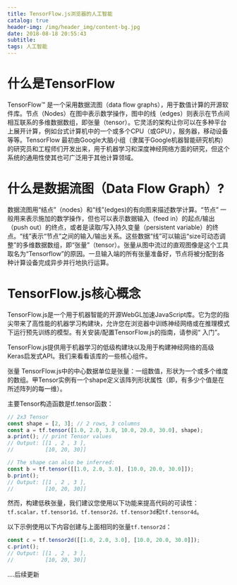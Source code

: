 ```yaml
---
title: TensorFlow.js浏览器的人工智能
catalog: true
header-img: /img/header_img/content-bg.jpg
date: 2018-08-18 20:55:43
subtitle:
tags: 人工智能
---
```


# 什么是TensorFlow

TensorFlow™ 是一个采用数据流图（data flow graphs），用于数值计算的开源软件库。节点（Nodes）在图中表示数学操作，图中的线（edges）则表示在节点间相互联系的多维数据数组，即张量（tensor）。它灵活的架构让你可以在多种平台上展开计算，例如台式计算机中的一个或多个CPU（或GPU），服务器，移动设备等等。TensorFlow 最初由Google大脑小组（隶属于Google机器智能研究机构）的研究员和工程师们开发出来，用于机器学习和深度神经网络方面的研究，但这个系统的通用性使其也可广泛用于其他计算领域。

# 什么是数据流图（Data Flow Graph）?

数据流图用“结点”（nodes）和“线”(edges)的有向图来描述数学计算。“节点” 一般用来表示施加的数学操作，但也可以表示数据输入（feed in）的起点/输出（push out）的终点，或者是读取/写入持久变量（persistent variable）的终点。“线”表示“节点”之间的输入/输出关系。这些数据“线”可以输运“size可动态调整”的多维数据数组，即“张量”（tensor）。张量从图中流过的直观图像是这个工具取名为“Tensorflow”的原因。一旦输入端的所有张量准备好，节点将被分配到各种计算设备完成异步并行地执行运算。

# TensorFlow.js核心概念

TensorFlow.js是一个用于机器智能的开源WebGL加速JavaScript库。它为您的指尖带来了高性能的机器学习构建块，允许您在浏览器中训练神经网络或在推理模式下运行预先训练的模型。有关安装/配置TensorFlow.js的指南，请参阅“ 入门”。

TensorFlow.js提供用于机器学习的低级构建块以及用于构建神经网络的高级Keras启发式API。我们来看看该库的一些核心组件。

张量
TensorFlow.js中的中心数据单位是张量：一组数值，形状为一个或多个维度的数组。甲Tensor实例有一个shape定义该阵列形状属性（即，有多少个值是在所述阵列的每一维）。

主要Tensor构造函数是tf.tensor函数：

```js
// 2x3 Tensor
const shape = [2, 3]; // 2 rows, 3 columns
const a = tf.tensor([1.0, 2.0, 3.0, 10.0, 20.0, 30.0], shape);
a.print(); // print Tensor values
// Output: [[1 , 2 , 3 ],
//          [10, 20, 30]]

// The shape can also be inferred:
const b = tf.tensor([[1.0, 2.0, 3.0], [10.0, 20.0, 30.0]]);
b.print();
// Output: [[1 , 2 , 3 ],
//          [10, 20, 30]]
```

然而，构建低秩张量，我们建议您使用以下功能来提高代码的可读性：`tf.scalar，tf.tensor1d，tf.tensor2d，tf.tensor3d`和`tf.tensor4d`。

以下示例使用以下内容创建与上面相同的张量`tf.tensor2d`：

```js
const c = tf.tensor2d([[1.0, 2.0, 3.0], [10.0, 20.0, 30.0]]);
c.print();
// Output: [[1 , 2 , 3 ],
//          [10, 20, 30]]
```

....后续更新
